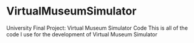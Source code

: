 # VirtualMuseumSimulator
University Final Project: Virtual Museum Simulator Code
This is all of the code I use for the development of Virtual Museum Simulator
